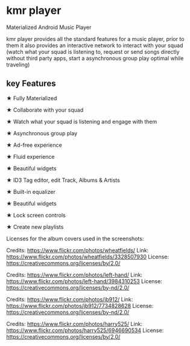 # kmr player
Materialized Android Music Player

kmr player provides all the standard features for a music player, prior to them it also provides an interactive network to interact with your squad (watch what your squad is listening to, request or send songs directly without third party apps, start a asynchronous group play optimal while traveling)


## key Features
★ Fully Materialized

★ Collaborate with your squad

★ Watch what your squad is listening and engage with them

★ Asynchronous group play

★ Ad-free experience

★ Fluid experience

★ Beautiful widgets

★ ID3 Tag editor, edit Track, Albums & Artists

★ Built-in equalizer

★ Beautiful widgets

★ Lock screen controls

★ Create new playlists


Licenses for the album covers used in the screenshots:

Credits: https://www.flickr.com/photos/wheatfields/
Link: https://www.flickr.com/photos/wheatfields/3328507930
License: https://creativecommons.org/licenses/by/2.0/

Credits: https://www.flickr.com/photos/left-hand/
Link: https://www.flickr.com/photos/left-hand/3984310253
License: https://creativecommons.org/licenses/by-nd/2.0/

Credits: https://www.flickr.com/photos/jb912/
Link: https://www.flickr.com/photos/jb912/7734828628
License: https://creativecommons.org/licenses/by-nd/2.0/

Credits: https://www.flickr.com/photos/harry525/
Link: https://www.flickr.com/photos/harry525/6946690534
License: https://creativecommons.org/licenses/by/2.0/
